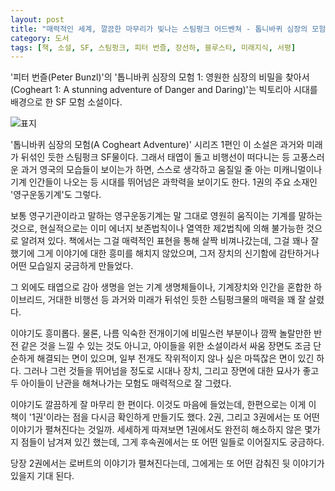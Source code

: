 ```yaml
---
layout: post
title: "매력적인 세계, 깔끔한 마무리가 빛나는 스팀펑크 어드벤쳐 - 톱니바퀴 심장의 모험 1"
category: 도서
tags: [책, 소설, SF, 스팀펑크, 피터 번즐, 장선하, 블루스타, 미래지식, 서평]
---
```


'피터 번즐(Peter Bunzl)'의
'톱니바퀴 심장의 모험 1: 영원한 심장의 비밀을 찾아서(Cogheart 1: A stunning adventure of Danger and Daring)'는
빅토리아 시대를 배경으로 한 SF 모험 소설이다.

![표지](https://lh3.googleusercontent.com/pot2dNUjVJxgbN8VdpfSK8EDtxWaTrvCsnkzC3IA3rsyWxuuF_nrxX75Aep_7uRwquHN8_5O2TB25A=s480)

'톱니바퀴 심장의 모험(A Cogheart Adventure)' 시리즈 1편인 이 소설은
과거와 미래가 뒤섞인 듯한 스팀펑크 SF물이다.
그래서 태엽이 돌고 비행선이 떠다니는 등 고풍스러운 과거 영국의 모습들이 보이는가 하면,
스스로 생각하고 움질일 줄 아는 미캐니멀이나 기계 인간들이 나오는 등
시대를 뛰어넘은 과학력을 보이기도 한다.
1권의 주요 소재인 '영구운동기계'도 그렇다.

보통 영구기관이라고 말하는 영구운동기계는 말 그대로 영원히 움직이는 기계를 말하는 것으로,
현실적으로는 이미 에너지 보존법칙이나 열역한 제2법칙에 의해 불가능한 것으로 알려져 있다.
책에서는 그걸 매력적인 표현을 통해 살짝 비껴나갔는데,
그걸 꽤나 잘 했기에 그게 이야기에 대한 흥미를 해치지 않았으며,
그저 장치의 신기함에 감탄하거나 어떤 모습일지 궁금하게 만들었다.

그 외에도 태엽으로 감아 생명을 얻는 기계 생명체들이나,
기계장치와 인간을 혼합한 하이브리드,
거대한 비행선 등
과거와 미래가 뒤섞인 듯한 스팀펑크물의 매력을 꽤 잘 살렸다.

이야기도 흥미롭다.
물론, 나름 익숙한 전개이기에 비밀스런 부분이나 깜짝 놀랄만한 반전 같은 것을 느낄 수 있는 것도 아니고,
아이들을 위한 소설이라서 싸움 장면도 조금 단순하게 해결되는 면이 있으며,
일부 전개도 작위적이지 않나 싶은 마뜩잖은 면이 있긴 하다.
그러나 그런 것들을 뛰어넘을 정도로 시대나 장치, 그리고 장면에 대한 묘사가 좋고
두 아이들이 난관을 해쳐나가는 모험도 매력적으로 잘 그렸다.

이야기도 깔끔하게 잘 마무리 한 편이다.
이것도 마음에 들었는데,
한편으로는 이게 이 책이 '1권'이라는 점을 다시금 확인하게 만들기도 했다.
2권, 그리고 3권에서는 또 어떤 이야기가 펼쳐진다는 것일까.
세세하게 따져보면 1권에서도 완전히 해소하지 않은 몇가지 점들이 남겨져 있긴 했는데,
그게 후속권에서는 또 어떤 일들로 이어질지도 궁금하다.

당장 2권에서는 로버트의 이야기가 펼쳐진다는데,
그에게는 또 어떤 감춰진 뒷 이야기가 있을지 기대 된다.
